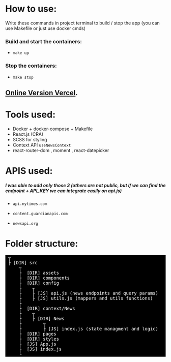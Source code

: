 # How to use:

Write these commands in project terminal to build / stop the app (you can use Makefile or just use docker cmds)

### Build and start the containers:

- `make up`

### Stop the containers:

- `make stop`

## [Online Version Vercel](https://inoscripta-news.vercel.app/).

# Tools used:

- Docker + docker-compose + Makefile
- React.js (CRA)
- SCSS for styling
- Context API `useNewsContext`
- react-router-dom , moment , react-datepicker

# APIS used:

##### I was able to add only those 3 (others are not public, but if we can find the endpoint + API_KEY we can integrate easily on api.js)

- `api.nytimes.com`

- `content.guardianapis.com`

- `newsapi.org`

# Folder structure:

<pre style='color:white;background:black'>
 ┬  
 ├ [DIR] src  
     ┬  
     ├  [DIR] assets 
     ├  [DIR] components
     ├  [DIR] config 
     ├    ┬
     ├    ├ [JS] api.js (news endpoints and query params)
     ├    ├ [JS] utils.js (mappers and utils functions)
     ├
     ├  [DIR] context/News 
     ├    ┬
     ├    ├ [DIR] News 
     ├        ┬
     ├        ├ [JS] index.js (state managment and logic)
     ├  [DIR] pages
     ├  [DIR] styles
     ├  [JS] App.js
     ├  [JS] index.js   
     └
</pre>

